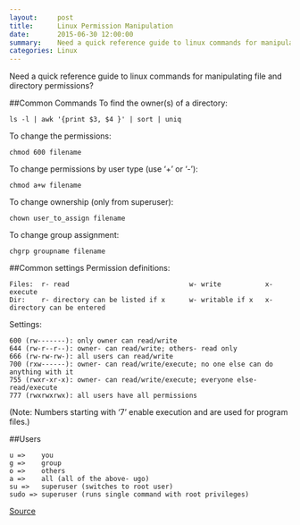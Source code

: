 ```yaml
---
layout:     post
title:      Linux Permission Manipulation
date:       2015-06-30 12:00:00
summary:    Need a quick reference guide to linux commands for manipulating permissions?
categories: Linux
---
```


Need a quick reference guide to linux commands for manipulating file and directory permissions?

##Common Commands
To find the owner(s) of a directory:

    ls -l | awk '{print $3, $4 }' | sort | uniq

To change the permissions:

    chmod 600 filename

To change permissions by user type (use ‘+’ or ‘-’):

    chmod a+w filename

To change ownership (only from superuser):

    chown user_to_assign filename

To change group assignment:

    chgrp groupname filename

##Common settings
Permission definitions:

    Files:  r- read                              w- write           x- execute
    Dir:    r- directory can be listed if x      w- writable if x   x- directory can be entered

Settings:

    600 (rw-------): only owner can read/write
    644 (rw-r--r--): owner- can read/write; others- read only
    666 (rw-rw-rw-): all users can read/write
    700 (rxw------): owner- can read/write/execute; no one else can do anything with it
    755 (rwxr-xr-x): owner- can read/write/execute; everyone else- read/execute
    777 (rwxrwxrwx): all users have all permissions

(Note: Numbers starting with ‘7’ enable execution and are used for program files.)

##Users

    u =>    you
    g =>    group
    o =>    others
    a =>    all (all of the above- ugo)
    su =>   superuser (switches to root user)
    sudo => superuser (runs single command with root privileges)

[Source](http://linuxcommand.org/lc3_lts0090.php)

